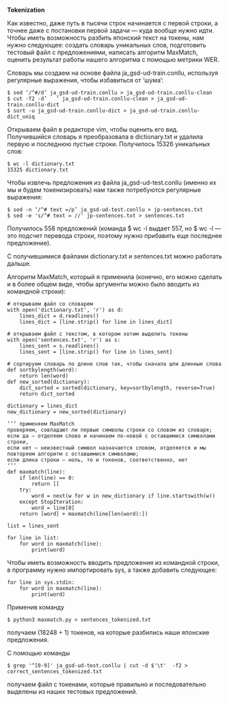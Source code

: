 **Tokenization**   

Как известно, даже путь в тысячи строк начинается с первой строки, а точнее даже с постановки первой задачи — куда вообще нужно идти. Чтобы иметь возможность разбить японский текст на токены, нам нужно следующее: создать словарь уникальных слов, подготовить тестовый файл с предложениями, написать алгоритм MaxMatch, оценить результат работы нашего алгоритма с помощью метрики WER.  

Словарь мы создаем на основе файла ja_gsd-ud-train.conllu, используя регулярные выражения, чтобы избавиться от ‘шума’:  

    $ sed ‘/^#/d’ ja_gsd-ud-train.conllu > ja_gsd-ud-train.conllu-clean
    $ cut -f2 -d’	‘ ja_gsd-ud-train.conllu-clean > ja_gsd-ud-train.conllu-dict
    $ sort -u ja_gsd-ud-train.conllu-dict > ja_gsd-ud-train.conllu-dict_uniq
    
Открываем файл в редакторе vim, чтобы оценить его вид. Получившийся словарь я преобразовала в dictionary.txt и удалила первую и последнюю пустые строки. Получилось 15326 уникальных слов:  

    $ wc -l dictionary.txt
    15325 dictionary.txt
    
Чтобы извлечь предложения из файла ja_gsd-ud-test.conllu (именно их мы и будем токенизировать) нам также потребуются регулярные выражения:  

    $ sed -n ‘/^# text =/p’ ja_gsd-ud-test.conllu > jp-sentences.txt
    $ sed -e 's/^# text = //' jp-sentences.txt > sentences.txt

Получилось 558 предложений (команда $ wc -l  выдает 557, но $ wc -l — это подсчет перевода строки, поэтому нужно прибавить еще последнее предложение).   

С получившимися файлами dictionary.txt и sentences.txt можно работать дальше.  

Алгоритм MaxMatch, который я применила (конечно, его можно сделать и в более общем виде, чтобы аргументы можно было вводить из командной строки):  

    # открываем файл со словарем 
    with open('dictionary.txt', 'r') as d:
        lines_dict = d.readlines()
        lines_dict = [line.strip() for line in lines_dict] 

    # открываем файл с текстом, в котором хотим выделить токены
    with open('sentences.txt', 'r') as s:
        lines_sent = s.readlines()
        lines_sent = [line.strip() for line in lines_sent]

    # сортируем словарь по длине слов так, чтобы сначала шли длинные слова
    def sortbylength(word):
        return len(word)
    def new_sorted(dictionary):
        dict_sorted = sorted(dictionary, key=sortbylength, reverse=True)
        return dict_sorted

    dictionary = lines_dict
    new_dictionary = new_sorted(dictionary)

    ‘’’ применяем MaxMatch
    проверяем, совпадают ли первые символы строки со словом из словаря; 
    если да — отделяем слово и начинаем по-новой с оставшимися символами строки, 
    если нет — неизвестный символ назначается словом, отделяется и мы повторяем алгоритм с оставшимися символами;
    если длина строки — ноль, то и токенов, соответственно, нет
    ‘’’
    def maxmatch(line):
        if len(line) == 0:
            return []
        try:
            word = next(w for w in new_dictionary if line.startswith(w))
        except StopIteration:
            word = line[0]
        return [word] + maxmatch(line[len(word):])

    list = lines_sent

    for line in list:
        for word in maxmatch(line):
            print(word)
            
Чтобы иметь возможность вводить предложения из командной строки, в программу нужно импортировать sys, а также добавить следующее:   

    for line in sys.stdin:
        for word in maxmatch(line):
            print(word)

Применив команду  

    $ python3 maxmatch.py > sentences_tokenized.txt

получаем (18248 + 1) токенов, на которые разбились наши японские предложения.

С помощью команды 

    $ grep '^[0-9]' ja_gsd-ud-test.conllu | cut -d $'\t'  -f2 > correct_sentences_tokenized.txt
    
получаем файл с токенами, которые правильно и последовательно выделены из наших тестовых предложений. 



